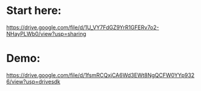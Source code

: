 # Start here:
https://drive.google.com/file/d/1U_VY7FdGZ9YrR1GFERv7o2-NHayPLWb0/view?usp=sharing

# Demo: 
https://drive.google.com/file/d/1fsmRCQxjCA6Wd3EWt8NgQCFW0YYp9326/view?usp=drivesdk